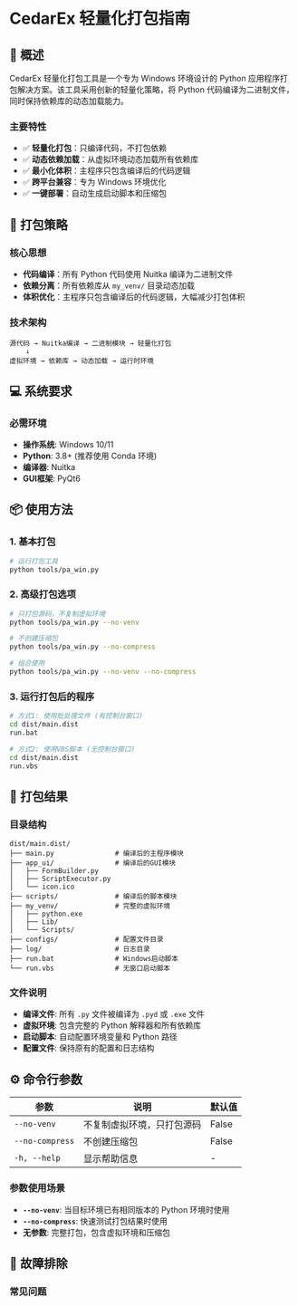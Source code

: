 # CedarEx 轻量化打包指南

## 🎯 概述

CedarEx 轻量化打包工具是一个专为 Windows 环境设计的 Python 应用程序打包解决方案。该工具采用创新的轻量化策略，将 Python 代码编译为二进制文件，同时保持依赖库的动态加载能力。

### 主要特性
- ✅ **轻量化打包**：只编译代码，不打包依赖
- ✅ **动态依赖加载**：从虚拟环境动态加载所有依赖库
- ✅ **最小化体积**：主程序只包含编译后的代码逻辑
- ✅ **跨平台兼容**：专为 Windows 环境优化
- ✅ **一键部署**：自动生成启动脚本和压缩包

## 🚀 打包策略

### 核心思想
- **代码编译**：所有 Python 代码使用 Nuitka 编译为二进制文件
- **依赖分离**：所有依赖库从 `my_venv/` 目录动态加载
- **体积优化**：主程序只包含编译后的代码逻辑，大幅减少打包体积

### 技术架构
```
源代码 → Nuitka编译 → 二进制模块 → 轻量化打包
    ↓
虚拟环境 → 依赖库 → 动态加载 → 运行时环境
```

## 💻 系统要求

### 必需环境
- **操作系统**: Windows 10/11
- **Python**: 3.8+ (推荐使用 Conda 环境)
- **编译器**: Nuitka
- **GUI框架**: PyQt6

## 📦 使用方法

### 1. 基本打包
```bash
# 运行打包工具
python tools/pa_win.py
```

### 2. 高级打包选项
```bash
# 只打包源码，不复制虚拟环境
python tools/pa_win.py --no-venv

# 不创建压缩包
python tools/pa_win.py --no-compress

# 组合使用
python tools/pa_win.py --no-venv --no-compress
```

### 3. 运行打包后的程序
```bash
# 方式1: 使用批处理文件 (有控制台窗口)
cd dist/main.dist
run.bat

# 方式2: 使用VBS脚本 (无控制台窗口)
cd dist/main.dist
run.vbs

```

## 📁 打包结果

### 目录结构
```
dist/main.dist/
├── main.py               # 编译后的主程序模块
├── app_ui/               # 编译后的GUI模块
│   ├── FormBuilder.py
│   ├── ScriptExecutor.py
│   └── icon.ico
├── scripts/              # 编译后的脚本模块
├── my_venv/              # 完整的虚拟环境
│   ├── python.exe
│   ├── Lib/
│   └── Scripts/
├── configs/              # 配置文件目录
├── log/                  # 日志目录
├── run.bat               # Windows启动脚本
└── run.vbs               # 无窗口启动脚本
```

### 文件说明
- **编译文件**: 所有 `.py` 文件被编译为 `.pyd` 或 `.exe` 文件
- **虚拟环境**: 包含完整的 Python 解释器和所有依赖库
- **启动脚本**: 自动配置环境变量和 Python 路径
- **配置文件**: 保持原有的配置和日志结构

## ⚙️ 命令行参数

| 参数 | 说明 | 默认值 |
|------|------|--------|
| `--no-venv` | 不复制虚拟环境，只打包源码 | False |
| `--no-compress` | 不创建压缩包 | False |
| `-h, --help` | 显示帮助信息 | - |

### 参数使用场景
- **`--no-venv`**: 当目标环境已有相同版本的 Python 环境时使用
- **`--no-compress`**: 快速测试打包结果时使用
- **无参数**: 完整打包，包含虚拟环境和压缩包

## 🔧 故障排除

### 常见问题



